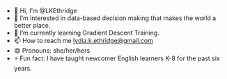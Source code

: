 - 👋 Hi, I’m @LKEthridge
- 👀 I’m interested in data-based decision making that makes the world a better place.
- 🌱 I’m currently learning Gradient Descent Training.
- 📫 How to reach me lydia.k.ethridge@gmail.com
- 😄 Pronouns: she/her/hers
- ⚡ Fun fact: I have taught newcomer English learners K-8 for the past six years.
